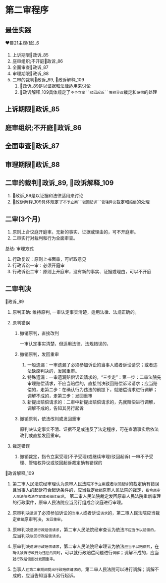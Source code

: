 # 第二审程序
## 最佳实践

❤️🟩21主观(延)_6
1. 上诉期限🚪政诉_85
2. 庭审组织;不开庭🚪政诉_86
3. 全面审查🚪政诉_87
4. 审理期限🚪政诉_88
5. 二审的裁判🚪政诉_89, 🚪政诉解释_109
    1. 🚪政诉_89是以证据和法律适用来讨论
    2. 🚪政诉解释_109具体规定了`不予立案``驳回起诉``管辖异议`裁定和`赔偿`的处理



## 上诉期限🚪政诉_85
## 庭审组织;不开庭🚪政诉_86
## 全面审查🚪政诉_87
## 审理期限🚪政诉_88
## 二审的裁判🚪政诉_89, 🚪政诉解释_109
1. 🚪政诉_89是以证据和法律适用来讨论
2. 🚪政诉解释_109具体规定了`不予立案``驳回起诉``管辖异议`裁定和`赔偿`的处理
















## 二审(3个月)
1. 原则上合议庭开庭审。无新的事实、证据或理由的，可不开庭审。
2. 二审实行对裁判和行为全面审查。

总结: 审理方式
1. 行政复议：原则上书面审，可听取意见
2. 行政诉讼一审：必须开庭审
3. 行政诉讼二审：原则上开庭审，没有新的事实、证据或理由，可以不开庭
















## 二审判决

🚪政诉_89
1. 原判正确: 维持原判, 一审认定事实清楚，适用法律、法规正确的。

1. 原判错误
    1. 撤销原判，直接改判

        一审认定事实清楚，但适用法律、法规错误的，

    2. 撤销原判，发回重审
        1. 一般遗漏：一审遗漏了必须参加诉讼的当事人或者诉讼请求；或者违法缺席判决的，发回重审。
        2. 特殊遗漏：一审遗漏赔偿诉讼请求的，“三步走”：第一步：二审法院先审理赔偿请求，不应当赔偿的，直接判决驳回赔偿诉讼请求；应当赔偿的，走第二步：在确认行为违法的前提下，就赔偿请求进行调解；调解不成的，走第三步：发回重审
        3. 新提出赔偿请求的：二审中新提出赔偿请求的，先就赔偿进行调解，调解不成的，告知其另行起诉
    3. 撤销原判，依法改判或发回重审

        原判决认定事实不清、证据不足或违反了法定程序，可在查清事实后依法改判或直接发回重审。

2. 裁定错误
    1. 撤销裁定，指令立案受理(不予受理)或继续审理(驳回起诉)
        一审不予受理、管辖权异议或驳回起诉裁定确有错误的


🚪政诉解释_109

1. 第二审人民法院经审理认为原审人民法院`不予立案`或者`驳回起诉`的裁定确有错误且当事人的起诉符合起诉条件的，应当裁定`撤销`原审人民法院的裁定，`指令原审人民法院依法立案或者继续审理`。
第二审人民法院裁定发回原审人民法院重新审理的行政案件，原审人民法院应当另行组成合议庭进行审理。

2. 原审判决`遗漏`了必须参加诉讼的`当事人`或者诉讼`请求`的，第二审人民法院应当裁定`撤销`原审判决，`发回重审`。
3. 原审判决`遗漏行政赔偿请求`，第二审人民法院经审查认为依法`不应当予以赔偿的`，应当判决`驳回行政赔偿请求`。
4. 原审判决`遗漏行政赔偿请求`，第二审人民法院经审理认为依法`应当予以赔偿的`，在`确认被诉行政行为违法的同时`，可以就行政赔偿问题进行`调解`；调解不成的，应当`就行政赔偿部分发回重审`。
5. 当事人`在第二审期间提出行政赔偿请求的`，第二审人民法院可以进行调解；调解不成的，应当告知当事人另行起诉。


